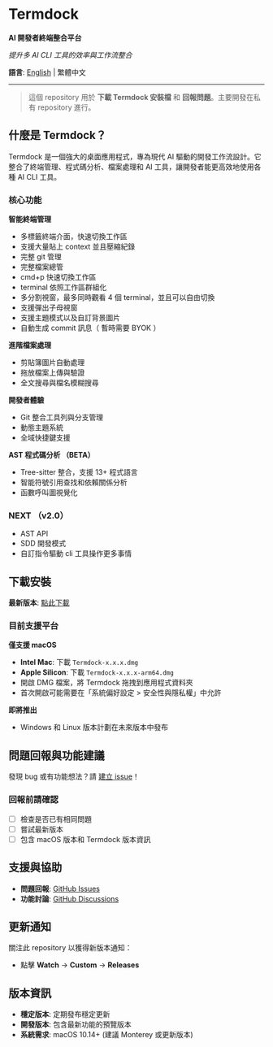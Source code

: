 # Termdock

**AI 開發者終端整合平台**

*提升多 AI CLI 工具的效率與工作流整合*

**語言**: [English](README.md) | 繁體中文

---

> 這個 repository 用於 **下載 Termdock 安裝檔** 和 **回報問題**。主要開發在私有 repository 進行。

## 什麼是 Termdock？

Termdock 是一個強大的桌面應用程式，專為現代 AI 驅動的開發工作流設計。它整合了終端管理、程式碼分析、檔案處理和 AI 工具，讓開發者能更高效地使用各種 AI CLI 工具。

### 核心功能



**智能終端管理**
- 多標籤終端介面，快速切換工作區
- 支援大量貼上 context 並且壓縮紀錄
- 完整 git 管理
- 完整檔案總管
- cmd+p 快速切換工作區
- terminal 依照工作區群組化
- 多分割視窗，最多同時觀看 4 個 terminal，並且可以自由切換
- 支援彈出子母視窗
- 支援主題模式以及自訂背景圖片
- 自動生成 commit 訊息（ 暫時需要 BYOK ）

**進階檔案處理**
- 剪貼簿圖片自動處理
- 拖放檔案上傳與驗證
- 全文搜尋與檔名模糊搜尋

**開發者體驗**
- Git 整合工具列與分支管理
- 動態主題系統
- 全域快捷鍵支援

**AST 程式碼分析 （BETA）**
- Tree-sitter 整合，支援 13+ 程式語言
- 智能符號引用查找和依賴關係分析
- 函數呼叫圖視覺化

### NEXT （v2.0）
- AST API
- SDD 開發模式
- 自訂指令驅動 cli 工具操作更多事情


## 下載安裝

**最新版本**: [點此下載](https://github.com/termdock/Termdock-issues/releases/latest)

### 目前支援平台

**僅支援 macOS**
- **Intel Mac**: 下載 `Termdock-x.x.x.dmg`
- **Apple Silicon**: 下載 `Termdock-x.x.x-arm64.dmg`
- 開啟 DMG 檔案，將 Termdock 拖拽到應用程式資料夾
- 首次開啟可能需要在「系統偏好設定 > 安全性與隱私權」中允許

**即將推出**
- Windows 和 Linux 版本計劃在未來版本中發布

## 問題回報與功能建議

發現 bug 或有功能想法？請 [建立 issue](https://github.com/termdock/termdock-issues/issues)！

### 回報前請確認
- [ ] 檢查是否已有相同問題
- [ ] 嘗試最新版本
- [ ] 包含 macOS 版本和 Termdock 版本資訊

## 支援與協助

- **問題回報**: [GitHub Issues](https://github.com/termdock/Termdock-issues/issues)
- **功能討論**: [GitHub Discussions](https://github.com/termdock/Termdock-issues/discussions)

## 更新通知

關注此 repository 以獲得新版本通知：
- 點擊 **Watch** → **Custom** → **Releases**

## 版本資訊

- **穩定版本**: 定期發布穩定更新
- **開發版本**: 包含最新功能的預覽版本
- **系統需求**: macOS 10.14+ (建議 Monterey 或更新版本)

